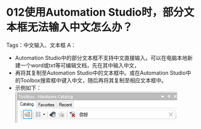 # 012使用Automation Studio时，部分文本框无法输入中文怎么办？ 
Tags：中文输入、文本框
A：
- Automation Studio中的部分文本框不支持中文直接输入。可以在电脑本地新建一个word或txt等可编辑文档，先在其中输入中文，
- 再将其复制至Automation Studio中的文本框中。或在Automation Studio中的Toolbox搜索框中键入中文，随后再将其复制至相应文本框中。
- 示例如下：
![Img](./FILES/012使用Automation%20Studio时，部分文本框无法输入中文怎么办？%20.md/img-20220530002929.png)

